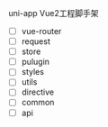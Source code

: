 uni-app Vue2工程脚手架

- [ ] vue-router
- [ ] request
- [ ] store
- [ ] pulugin
- [ ] styles
- [ ] utils
- [ ] directive
- [ ] common
- [ ] api
